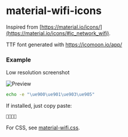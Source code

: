 # material-wifi-icons

Inspired from [https://material.io/icons/](https://material.io/icons/#ic_network_wifi).

TTF font generated with https://icomoon.io/app/

### Example
Low resolution screenshot

![Preview](http://i.imgur.com/y6t0E9u.png)

``` bash
echo -e "\ue900\ue901\ue903\ue905"
```

If installed,  just copy paste:
``` bash

```

For CSS, see [material-wifi.css](material-wifi.css).
